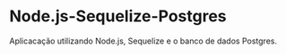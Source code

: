 # Node.js-Sequelize-Postgres
 Aplicacação utilizando Node.js, Sequelize e o banco de dados Postgres.
